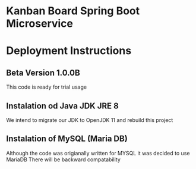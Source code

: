 # Kanban Board Spring Boot Microservice

# Deployment Instructions

## Beta Version 1.0.0B
This code is ready for trial usage

## Instalation od Java JDK JRE 8
We intend to migrate our JDK to OpenJDK 11 and rebuild this project

## Instalation of MySQL (Maria DB)  
Although the code was origianally written for MYSQL it was decided to use MariaDB
There will be backward compatability


